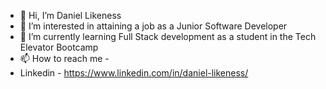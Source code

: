 - 👋 Hi, I’m Daniel Likeness
- 👀 I’m interested in attaining a job as a Junior Software Developer
- 🌱 I’m currently learning Full Stack development as a student in the Tech Elevator Bootcamp
- 📫 How to reach me -
-   Linkedin - https://www.linkedin.com/in/daniel-likeness/
